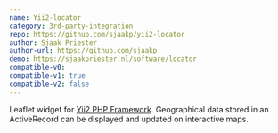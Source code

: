 ```yaml
---
name: Yii2-locator
category: 3rd-party-integration
repo: https://github.com/sjaakp/yii2-locator
author: Sjaak Priester
author-url: https://github.com/sjaakp
demo: https://sjaakpriester.nl/software/locator
compatible-v0:
compatible-v1: true
compatible-v2: false
---
```


Leaflet widget for <a href="https://www.yiiframework.com/">Yii2 PHP Framework</a>. Geographical data stored in an ActiveRecord can be displayed and updated on interactive maps.

